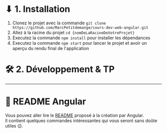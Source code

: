 # ⬇ 1. Installation
1. Clonez le projet avec la commande `git clone https://github.com/MarcPetitdemange/cours-dev-web-angular.git`
2. Allez à la racine du projet `cd {nomDeLaRacineDeVotreProjet}`
3. Executez la commande `npm install` pour installer les dépendances
4. Executez la commande `npm start` pour lancer le projet et avoir un aperçu du rendu final de l'application

# 🛠️ 2. Développement & TP

----
# 📄 README Angular
Vous pouvez aller lire le [README](./README-ANGULAR.md) proposé à la création par Angular.  
Il contient quelques commandes intéressantes qui vous seront sans doûte utiles 😉.
